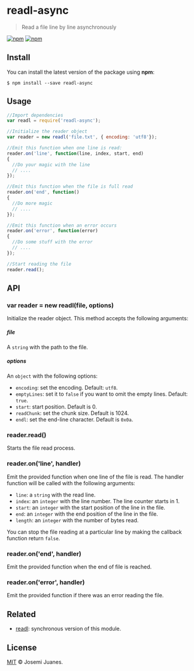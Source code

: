 # readl-async

> Read a file line by line asynchronously

[![npm](https://img.shields.io/npm/v/readl-async.svg?style=flat-square)](https://www.npmjs.com/package/readl-async)
[![npm](https://img.shields.io/npm/dt/readl-async.svg?style=flat-square)](https://www.npmjs.com/package/readl-async)

## Install

You can install the latest version of the package using **npm**:

```
$ npm install --save readl-async
```

## Usage

```javascript
//Import dependencies
var readl = require('readl-async');

//Initialize the reader object
var reader = new readl('file.txt', { encoding: 'utf8'});

//Emit this function when one line is read:
reader.on('line', function(line, index, start, end)
{
  //Do your magic with the line
  // ....
});

//Emit this function when the file is full read
reader.on('end', function()
{
  //Do more magic
  // ....
});

//Emit this function when an error occurs
reader.on('error', function(error)
{
  //Do some stuff with the error
  // ....
});

//Start reading the file
reader.read();
```

## API

### var reader = new readl(file, options)

Initialize the reader object. This method accepts the following arguments:

##### file

A `string` with the path to the file.

##### options

An `object` with the following options:

- `encoding`: set the encoding. Default: `utf8`.
- `emptyLines`: set it to `false` if you want to omit the empty lines. Default: `true`.
- `start`: start position. Default is 0.
- `readChunk`: set the chunk size. Default is 1024.
- `endl`: set the end-line character. Default is `0x0a`.

### reader.read()

Starts the file read process.

### reader.on('line', handler)

Emit the provided function when one line of the file is read. The handler function will be called with the following arguments:

- `line`: a `string` with the read line.
- `index`: an `integer` with the line number. The line counter starts in 1.
- `start`: an `integer` with the start position of the line in the file.
- `end`: an `integer` with the end position of the line in the file.
- `length`: an `integer` with the number of bytes read.

You can stop the file reading at a particular line by making the callback function return `false`.  

### reader.on('end', handler)

Emit the provided function when the end of file is reached.

### reader.on('error', handler)

Emit the provided function if there was an error reading the file.


## Related

- [readl](https://github.com/jmjuanes/readl): synchronous version of this module.

## License

[MIT](./LICENSE) &copy; Josemi Juanes.
